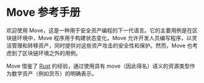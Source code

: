 # Move 参考手册

欢迎使用 Move，这是一种用于安全资产编程的下一代语言。它的主要用例是在区块链环境中，Move 程序用于构建状态变化。Move 允许开发人员编写程序，以灵活管理和转移资产，同时提供对这些资产攻击的安全性和保护。然而，Move 也考虑到了区块链环境之外的用例。

Move 借鉴了 [Rust](https://www.rust-lang.org/) 的经验，通过使用具有 move（因此得名）语义的资源类型作为数字资产（例如货币）的明确表示。